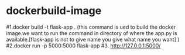 # dockerbuild-image

#1.docker build -t flask-app .    (this command is ued to build the docker image.we want to run the command in  directory of where the app.py is available.[flask-app is not to give name you give what name you want] )
#2.docker run -p 5000:5000 flask-app
#3. http://127.0.0.1:5000/
